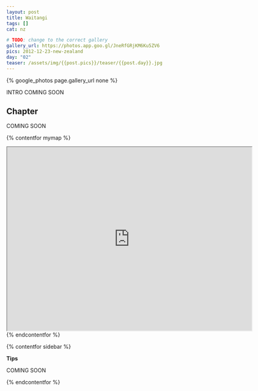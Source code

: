 ```yaml
---
layout: post
title: Waitangi
tags: []
cat: nz

# TODO: change to the correct gallery
gallery_url: https://photos.app.goo.gl/JneRfGRjKM6Ku5ZV6
pics: 2012-12-23-new-zealand
day: "02"
teaser: /assets/img/{{post.pics}}/teaser/{{post.day}}.jpg
---
```


{% google_photos page.gallery_url none %}

INTRO COMING SOON

## Chapter

COMING SOON


{% contentfor mymap %}
<iframe src="https://www.google.com/maps/d/embed?mid=1bBx_No720hJOSN1boRIieb_KD7w&ehbc=2E312F" width="640" height="480"></iframe>
{% endcontentfor %}

{% contentfor sidebar %}

**Tips**  

COMING SOON

{% endcontentfor %}